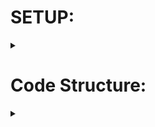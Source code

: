 # SETUP:
<details><summary></summary>

## 1. Setup private keys:
You need to set some of the below secret keys in [local.properties](./local.properties)
- SERVER_GOOGLE_OAUTH_CLIENT_ID
- MAPS_API_KEY
- LASH_CHAT_API_KEY (for smas)

## 2. Pulling submodules:
This repo uses separate git repositories (called submodules) for `lib-core`,
and `lib` (android-lib).
If you haven't pulled those with the`git clone`, you can do now using:
```bash
git submodule update --init --recursive
```
This is required for including Activitylocally the subprojects `anyplace-lib-core`, `anyplace-lib-android`.

## 3. Checkout it different branches
If you checkout different branches, make sure to checkout the relevant commit for:
- `lib-core`, and `lib`


---

## CV Specific setup
You may need to provide assets for Deep-Learning models.
There might be optionally some further `json` files that are used in assets also
(you may find traces of those in code().
These were used for testing and also for code that was not yet fully communicating with the backend.

### Step 1: create the assets folder:
1. at `lib-android` module:
   - right click -> new directory -> `src/main/assets`
2. Place in there any assets:
   - models
   - demo.spaces (optionally)
(and optionally some `json` fiels )
demo
     
```aidl
.
├── demo
│   └── spaces
│       ├── building
│       └── vessel
│           └── flavia
│               ├── floors.json
│               └── space.json
└── models
    ├── coco
    │   ├── model.tflite
    │   └── obj.names
    └── ucyco
        ├── model.tflite
        └── obj.names
```

---

# IDE Options:


## Logcat:
When you run the app, it is suggested to filter the logs (select `debuggable process`).
You may additionally import this filtering in [.idea/workspace.xml](.idea/workspace.xml),
as a direct child of the project tag:

```xml
<component name="AndroidConfiguredLogFilters">
    <filters>
      <filter>
        <option name="logLevel" value="verbose" />
        <option name="logMessagePattern" value="" />
        <option name="logTagPattern" value="^(anyplace|anyplace/.*|ap_*)$" />
        <option name="name" value="log-anyplace" />
        <option name="packageNamePattern" value="cy.ac.ucy.cs.anyplace.*" />
      </filter>
    </filters>
  </component>
```

</details>



# Code Structure:

<details><summary></summary>

# lib-core (git submodule)
The core java library used as a dependency.
Use https://jitpack.io/#dmsl/anyplace-lib-core to get the artifact.

# lib (git submodule)
Android Gradle library.
Most of the android legacy code will go here.
(some will go to ../core/lib pure Java library)

# logger

# smas

</details>